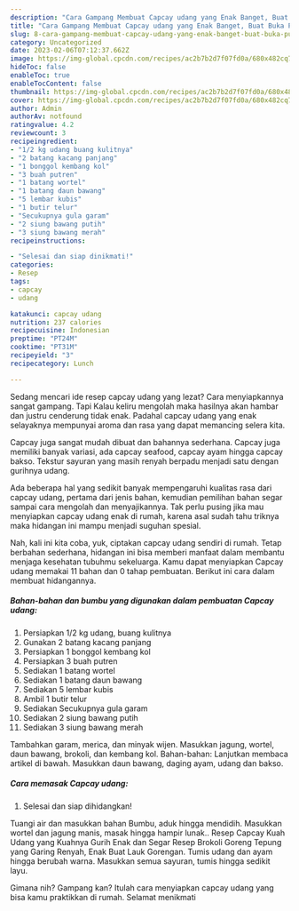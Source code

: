 ```yaml
---
description: "Cara Gampang Membuat Capcay udang yang Enak Banget, Buat Buka Puasa}"
title: "Cara Gampang Membuat Capcay udang yang Enak Banget, Buat Buka Puasa}"
slug: 8-cara-gampang-membuat-capcay-udang-yang-enak-banget-buat-buka-puasa
category: Uncategorized
date: 2023-02-06T07:12:37.662Z
image: https://img-global.cpcdn.com/recipes/ac2b7b2d7f07fd0a/680x482cq70/capcay-udang-foto-resep-utama.jpg
hideToc: false
enableToc: true
enableTocContent: false
thumbnail: https://img-global.cpcdn.com/recipes/ac2b7b2d7f07fd0a/680x482cq70/capcay-udang-foto-resep-utama.jpg
cover: https://img-global.cpcdn.com/recipes/ac2b7b2d7f07fd0a/680x482cq70/capcay-udang-foto-resep-utama.jpg
author: Admin
authorAv: notfound
ratingvalue: 4.2
reviewcount: 3
recipeingredient:
- "1/2 kg udang buang kulitnya"
- "2 batang kacang panjang"
- "1 bonggol kembang kol"
- "3 buah putren"
- "1 batang wortel"
- "1 batang daun bawang"
- "5 lembar kubis"
- "1 butir telur"
- "Secukupnya gula garam"
- "2 siung bawang putih"
- "3 siung bawang merah"
recipeinstructions:

- "Selesai dan siap dinikmati!"
categories:
- Resep
tags:
- capcay
- udang

katakunci: capcay udang 
nutrition: 237 calories
recipecuisine: Indonesian
preptime: "PT24M"
cooktime: "PT31M"
recipeyield: "3"
recipecategory: Lunch

---
```



Sedang mencari ide resep capcay udang yang lezat? Cara menyiapkannya sangat gampang. Tapi Kalau keliru mengolah maka hasilnya akan hambar dan justru cenderung tidak enak. Padahal capcay udang yang enak selayaknya mempunyai aroma dan rasa yang dapat memancing selera kita.


Capcay juga sangat mudah dibuat dan bahannya sederhana. Capcay juga memiliki banyak variasi, ada capcay seafood, capcay ayam hingga capcay bakso. Tekstur sayuran yang masih renyah berpadu menjadi satu dengan gurihnya udang.

Ada beberapa hal yang sedikit banyak mempengaruhi kualitas rasa dari capcay udang, pertama dari jenis bahan, kemudian pemilihan bahan segar sampai cara mengolah dan menyajikannya. Tak perlu pusing jika mau menyiapkan capcay udang enak di rumah, karena asal sudah tahu triknya maka hidangan ini mampu menjadi suguhan spesial.


Nah, kali ini kita coba, yuk, ciptakan capcay udang sendiri di rumah. Tetap berbahan sederhana, hidangan ini bisa memberi manfaat dalam membantu menjaga kesehatan tubuhmu sekeluarga. Kamu dapat menyiapkan Capcay udang memakai 11 bahan dan 0 tahap pembuatan. Berikut ini cara dalam membuat hidangannya.

<!--inarticleads1-->

##### Bahan-bahan dan bumbu yang digunakan dalam pembuatan Capcay udang:

1. Persiapkan 1/2 kg udang, buang kulitnya
1. Gunakan 2 batang kacang panjang
1. Persiapkan 1 bonggol kembang kol
1. Persiapkan 3 buah putren
1. Sediakan 1 batang wortel
1. Sediakan 1 batang daun bawang
1. Sediakan 5 lembar kubis
1. Ambil 1 butir telur
1. Sediakan Secukupnya gula garam
1. Sediakan 2 siung bawang putih
1. Sediakan 3 siung bawang merah


Tambahkan garam, merica, dan minyak wijen. Masukkan jagung, wortel, daun bawang, brokoli, dan kembang kol. Bahan-bahan: Lanjutkan membaca artikel di bawah. Masukkan daun bawang, daging ayam, udang dan bakso. 

<!--inarticleads2-->

##### Cara memasak Capcay udang:


1. Selesai dan siap dihidangkan!

Tuangi air dan masukkan bahan Bumbu, aduk hingga mendidih. Masukkan wortel dan jagung manis, masak hingga hampir lunak.. Resep Capcay Kuah Udang yang Kuahnya Gurih Enak dan Segar Resep Brokoli Goreng Tepung yang Garing Renyah, Enak Buat Lauk Gorengan. Tumis udang dan ayam hingga berubah warna. Masukkan semua sayuran, tumis hingga sedikit layu. 

Gimana nih? Gampang kan? Itulah cara menyiapkan capcay udang yang bisa kamu praktikkan di rumah. Selamat menikmati
